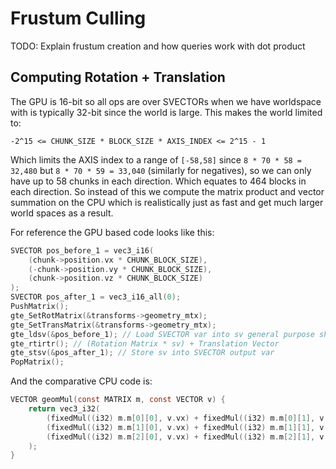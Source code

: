 # Frustum Culling

TODO: Explain frustum creation and how queries work with dot product

## Computing Rotation + Translation

The GPU is 16-bit so all ops are over SVECTORs when we have worldspace with is
typically 32-bit since the world is large. This makes the world limited to:

```
-2^15 <= CHUNK_SIZE * BLOCK_SIZE * AXIS_INDEX <= 2^15 - 1
```

Which limits the AXIS index to a range of `[-58,58]` since `8 * 70 * 58 = 32,480`
but `8 * 70 * 59 = 33,040` (similarly for negatives), so we can only have up to
58 chunks in each direction. Which equates to 464 blocks in each direction.
So instead of this we compute the matrix product and vector summation on the CPU
which is realistically just as fast and get much larger world spaces as a result.

For reference the GPU based code looks like this:
```c
SVECTOR pos_before_1 = vec3_i16(
    (chunk->position.vx * CHUNK_BLOCK_SIZE),
    (-chunk->position.vy * CHUNK_BLOCK_SIZE),
    (chunk->position.vz * CHUNK_BLOCK_SIZE)
);
SVECTOR pos_after_1 = vec3_i16_all(0);
PushMatrix();
gte_SetRotMatrix(&transforms->geometry_mtx);
gte_SetTransMatrix(&transforms->geometry_mtx);
gte_ldsv(&pos_before_1); // Load SVECTOR var into sv general purpose short vector register
gte_rtirtr(); // (Rotation Matrix * sv) + Translation Vector
gte_stsv(&pos_after_1); // Store sv into SVECTOR output var
PopMatrix();
```

And the comparative CPU code is:

```c
VECTOR geomMul(const MATRIX m, const VECTOR v) {
    return vec3_i32(
        (fixedMul((i32) m.m[0][0], v.vx) + fixedMul((i32) m.m[0][1], v.vy) + fixedMul((i32) m.m[0][2], v.vz)) + ((i32) m.t[0] << 12),
        (fixedMul((i32) m.m[1][0], v.vx) + fixedMul((i32) m.m[1][1], v.vy) + fixedMul((i32) m.m[1][2], v.vz)) + ((i32) m.t[1] << 12),
        (fixedMul((i32) m.m[2][0], v.vx) + fixedMul((i32) m.m[2][1], v.vy) + fixedMul((i32) m.m[2][2], v.vz)) + ((i32) m.t[2] << 12)
    );
}
```